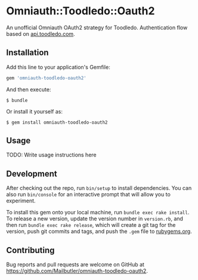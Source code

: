 # Omniauth::Toodledo::Oauth2

An unofficial Omniauth OAuth2 strategy for Toodledo. Authentication flow based on [api.toodledo.com](https://api.toodledo.com/3/account/index.php).

## Installation

Add this line to your application's Gemfile:

```ruby
gem 'omniauth-toodledo-oauth2'
```

And then execute:

    $ bundle

Or install it yourself as:

    $ gem install omniauth-toodledo-oauth2

## Usage

TODO: Write usage instructions here

## Development

After checking out the repo, run `bin/setup` to install dependencies. You can also run `bin/console` for an interactive prompt that will allow you to experiment.

To install this gem onto your local machine, run `bundle exec rake install`. To release a new version, update the version number in `version.rb`, and then run `bundle exec rake release`, which will create a git tag for the version, push git commits and tags, and push the `.gem` file to [rubygems.org](https://rubygems.org).

## Contributing

Bug reports and pull requests are welcome on GitHub at https://github.com/Mailbutler/omniauth-toodledo-oauth2.
